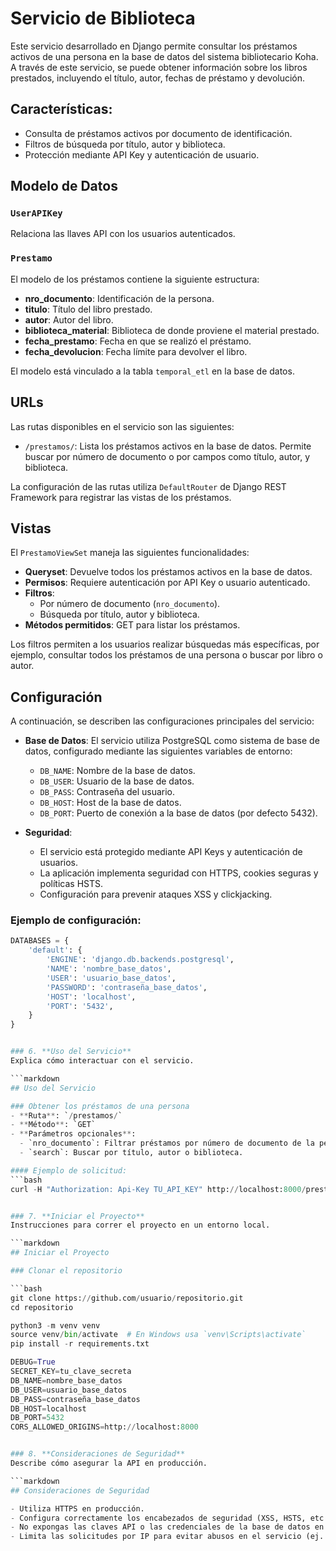 # Servicio de Biblioteca

Este servicio desarrollado en Django permite consultar los préstamos activos de una persona en la base de datos del sistema bibliotecario Koha. A través de este servicio, se puede obtener información sobre los libros prestados, incluyendo el título, autor, fechas de préstamo y devolución.

## Características:
- Consulta de préstamos activos por documento de identificación.
- Filtros de búsqueda por título, autor y biblioteca.
- Protección mediante API Key y autenticación de usuario.

## Modelo de Datos

### `UserAPIKey`
Relaciona las llaves API con los usuarios autenticados.

### `Prestamo`
El modelo de los préstamos contiene la siguiente estructura:

- **nro_documento**: Identificación de la persona.
- **titulo**: Título del libro prestado.
- **autor**: Autor del libro.
- **biblioteca_material**: Biblioteca de donde proviene el material prestado.
- **fecha_prestamo**: Fecha en que se realizó el préstamo.
- **fecha_devolucion**: Fecha límite para devolver el libro.

El modelo está vinculado a la tabla `temporal_etl` en la base de datos.

## URLs

Las rutas disponibles en el servicio son las siguientes:

- `/prestamos/`: Lista los préstamos activos en la base de datos. Permite buscar por número de documento o por campos como título, autor, y biblioteca.

La configuración de las rutas utiliza `DefaultRouter` de Django REST Framework para registrar las vistas de los préstamos.

## Vistas

El `PrestamoViewSet` maneja las siguientes funcionalidades:

- **Queryset**: Devuelve todos los préstamos activos en la base de datos.
- **Permisos**: Requiere autenticación por API Key o usuario autenticado.
- **Filtros**: 
  - Por número de documento (`nro_documento`).
  - Búsqueda por título, autor y biblioteca.
- **Métodos permitidos**: GET para listar los préstamos.

Los filtros permiten a los usuarios realizar búsquedas más específicas, por ejemplo, consultar todos los préstamos de una persona o buscar por libro o autor.

## Configuración

A continuación, se describen las configuraciones principales del servicio:

- **Base de Datos**: El servicio utiliza PostgreSQL como sistema de base de datos, configurado mediante las siguientes variables de entorno:
  - `DB_NAME`: Nombre de la base de datos.
  - `DB_USER`: Usuario de la base de datos.
  - `DB_PASS`: Contraseña del usuario.
  - `DB_HOST`: Host de la base de datos.
  - `DB_PORT`: Puerto de conexión a la base de datos (por defecto 5432).

- **Seguridad**: 
  - El servicio está protegido mediante API Keys y autenticación de usuarios.
  - La aplicación implementa seguridad con HTTPS, cookies seguras y políticas HSTS.
  - Configuración para prevenir ataques XSS y clickjacking.

### Ejemplo de configuración:

```python
DATABASES = {
    'default': {
        'ENGINE': 'django.db.backends.postgresql',
        'NAME': 'nombre_base_datos',
        'USER': 'usuario_base_datos',
        'PASSWORD': 'contraseña_base_datos',
        'HOST': 'localhost',
        'PORT': '5432',
    }
}


### 6. **Uso del Servicio**
Explica cómo interactuar con el servicio.

```markdown
## Uso del Servicio

### Obtener los préstamos de una persona
- **Ruta**: `/prestamos/`
- **Método**: `GET`
- **Parámetros opcionales**:
  - `nro_documento`: Filtrar préstamos por número de documento de la persona.
  - `search`: Buscar por título, autor o biblioteca.

#### Ejemplo de solicitud:
```bash
curl -H "Authorization: Api-Key TU_API_KEY" http://localhost:8000/prestamos/?nro_documento=12345678


### 7. **Iniciar el Proyecto**
Instrucciones para correr el proyecto en un entorno local.

```markdown
## Iniciar el Proyecto

### Clonar el repositorio

```bash
git clone https://github.com/usuario/repositorio.git
cd repositorio

python3 -m venv venv
source venv/bin/activate  # En Windows usa `venv\Scripts\activate`
pip install -r requirements.txt

DEBUG=True
SECRET_KEY=tu_clave_secreta
DB_NAME=nombre_base_datos
DB_USER=usuario_base_datos
DB_PASS=contraseña_base_datos
DB_HOST=localhost
DB_PORT=5432
CORS_ALLOWED_ORIGINS=http://localhost:8000


### 8. **Consideraciones de Seguridad**
Describe cómo asegurar la API en producción.

```markdown
## Consideraciones de Seguridad

- Utiliza HTTPS en producción.
- Configura correctamente los encabezados de seguridad (XSS, HSTS, etc.).
- No expongas las claves API o las credenciales de la base de datos en el código fuente público.
- Limita las solicitudes por IP para evitar abusos en el servicio (ej. usar ratelimit).




